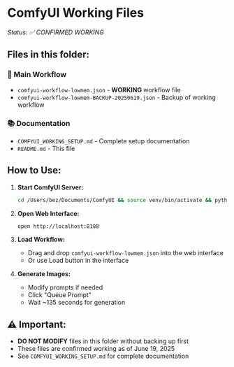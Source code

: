 # ComfyUI Working Files
*Status: ✅ CONFIRMED WORKING*

## Files in this folder:

### 🎯 Main Workflow
- `comfyui-workflow-lowmem.json` - **WORKING** workflow file
- `comfyui-workflow-lowmem-BACKUP-20250619.json` - Backup of working workflow

### 📚 Documentation  
- `COMFYUI_WORKING_SETUP.md` - Complete setup documentation
- `README.md` - This file

## How to Use:

1. **Start ComfyUI Server:**
   ```bash
   cd /Users/bez/Documents/ComfyUI && source venv/bin/activate && python main.py --listen --port 8188 --cpu-vae --force-fp16
   ```

2. **Open Web Interface:**
   ```bash
   open http://localhost:8188
   ```

3. **Load Workflow:**
   - Drag and drop `comfyui-workflow-lowmem.json` into the web interface
   - Or use Load button in the interface

4. **Generate Images:**
   - Modify prompts if needed
   - Click "Queue Prompt"
   - Wait ~135 seconds for generation

## ⚠️ Important:
- **DO NOT MODIFY** files in this folder without backing up first
- These files are confirmed working as of June 19, 2025
- See `COMFYUI_WORKING_SETUP.md` for complete documentation 